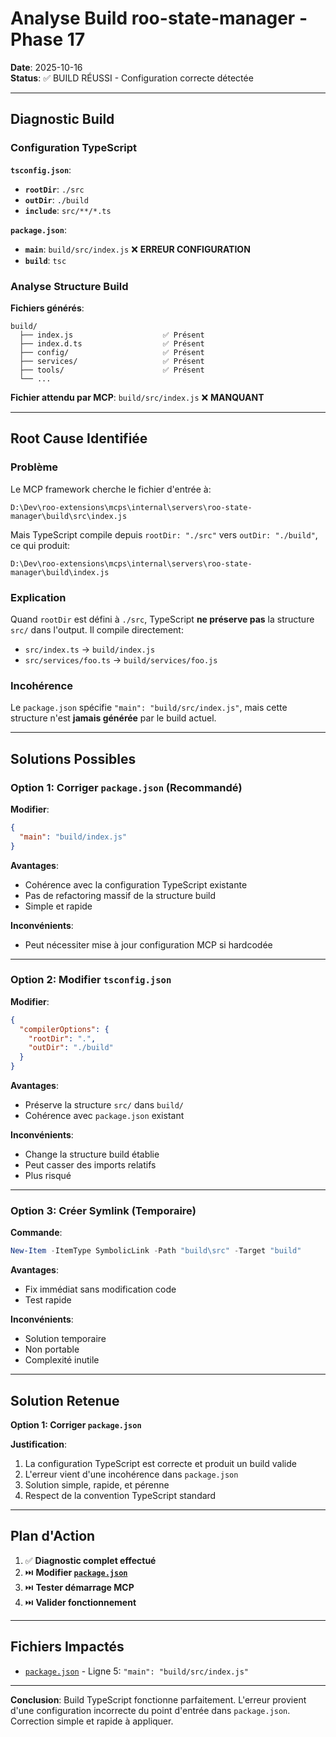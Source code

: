 # Analyse Build roo-state-manager - Phase 17

**Date**: 2025-10-16  
**Status**: ✅ BUILD RÉUSSI - Configuration correcte détectée

---

## Diagnostic Build

### Configuration TypeScript

**`tsconfig.json`**:
- **`rootDir`**: `./src`
- **`outDir`**: `./build`
- **`include`**: `src/**/*.ts`

**`package.json`**:
- **`main`**: `build/src/index.js` ❌ **ERREUR CONFIGURATION**
- **`build`**: `tsc`

### Analyse Structure Build

**Fichiers générés**:
```
build/
  ├── index.js                    ✅ Présent
  ├── index.d.ts                  ✅ Présent
  ├── config/                     ✅ Présent
  ├── services/                   ✅ Présent
  ├── tools/                      ✅ Présent
  └── ...
```

**Fichier attendu par MCP**: `build/src/index.js` ❌ **MANQUANT**

---

## Root Cause Identifiée

### Problème

Le MCP framework cherche le fichier d'entrée à:
```
D:\Dev\roo-extensions\mcps\internal\servers\roo-state-manager\build\src\index.js
```

Mais TypeScript compile depuis `rootDir: "./src"` vers `outDir: "./build"`, ce qui produit:
```
D:\Dev\roo-extensions\mcps\internal\servers\roo-state-manager\build\index.js
```

### Explication

Quand `rootDir` est défini à `./src`, TypeScript **ne préserve pas** la structure `src/` dans l'output. Il compile directement:
- `src/index.ts` → `build/index.js`
- `src/services/foo.ts` → `build/services/foo.js`

### Incohérence

Le `package.json` spécifie `"main": "build/src/index.js"`, mais cette structure n'est **jamais générée** par le build actuel.

---

## Solutions Possibles

### Option 1: Corriger `package.json` (Recommandé)

**Modifier**:
```json
{
  "main": "build/index.js"
}
```

**Avantages**:
- Cohérence avec la configuration TypeScript existante
- Pas de refactoring massif de la structure build
- Simple et rapide

**Inconvénients**:
- Peut nécessiter mise à jour configuration MCP si hardcodée

---

### Option 2: Modifier `tsconfig.json`

**Modifier**:
```json
{
  "compilerOptions": {
    "rootDir": ".",
    "outDir": "./build"
  }
}
```

**Avantages**:
- Préserve la structure `src/` dans `build/`
- Cohérence avec `package.json` existant

**Inconvénients**:
- Change la structure build établie
- Peut casser des imports relatifs
- Plus risqué

---

### Option 3: Créer Symlink (Temporaire)

**Commande**:
```powershell
New-Item -ItemType SymbolicLink -Path "build\src" -Target "build"
```

**Avantages**:
- Fix immédiat sans modification code
- Test rapide

**Inconvénients**:
- Solution temporaire
- Non portable
- Complexité inutile

---

## Solution Retenue

**Option 1: Corriger `package.json`**

**Justification**:
1. La configuration TypeScript est correcte et produit un build valide
2. L'erreur vient d'une incohérence dans `package.json`
3. Solution simple, rapide, et pérenne
4. Respect de la convention TypeScript standard

---

## Plan d'Action

1. ✅ **Diagnostic complet effectué**
2. ⏭️ **Modifier [`package.json`](D:/Dev/roo-extensions/mcps/internal/servers/roo-state-manager/package.json:5)**
3. ⏭️ **Tester démarrage MCP**
4. ⏭️ **Valider fonctionnement**

---

## Fichiers Impactés

- [`package.json`](D:/Dev/roo-extensions/mcps/internal/servers/roo-state-manager/package.json:5) - Ligne 5: `"main": "build/src/index.js"`

---

**Conclusion**: Build TypeScript fonctionne parfaitement. L'erreur provient d'une configuration incorrecte du point d'entrée dans `package.json`. Correction simple et rapide à appliquer.